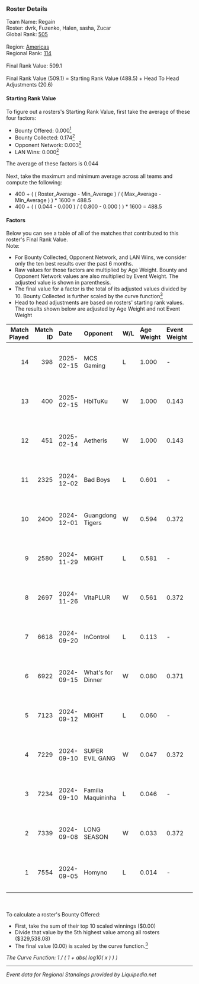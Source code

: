 ### Roster Details<br />
Team Name: Regain<br />
Roster: dvrk, Fuzenko, Halen, sasha, Zucar<br />
Global Rank: [505](../standings_global.md)<br />
<br />
Region: [Americas]( ../standings_americas.md)<br />
Regional Rank: [114]( ../standings_americas.md)<br />
<br />
Final Rank Value:  509.1<br />
<br />
Final Rank Value (509.1) = Starting Rank Value (488.5) + Head To Head Adjustments (20.6)<br />

#### Starting Rank Value<br />
To figure out a rosters's Starting Rank Value, first take the average of these four factors:<br />
- Bounty Offered: 0.000[<sup>1</sup>](#table2)
- Bounty Collected: 0.174[<sup>2</sup>](#table1)
- Opponent Network: 0.003[<sup>2</sup>](#table1)
- LAN Wins: 0.000[<sup>2</sup>](#table1)

The average of these factors is 0.044<br />
<br />
Next, take the maximum and minimum average across all teams and compute the following:<br />
- 400 + ( ( Roster_Average - Min_Average ) / ( Max_Average - Min_Average ) ) * 1600 = 488.5
- 400 + ( ( 0.044 - 0.000 ) / ( 0.800 - 0.000 ) ) * 1600 = 488.5


#### Factors<br />
Below you can see a table of all of the matches that contributed to this roster's Final Rank Value.<br />
Note:<br />

- For Bounty Collected, Opponent Network, and LAN Wins, we consider only the ten best results over the past 6 months.
- Raw values for those factors are multiplied by Age Weight. Bounty and Opponent Network values are also multiplied by Event Weight. The adjusted value is shown in parenthesis.
- The final value for a factor is the total of its adjusted values divided by 10. Bounty Collected is further scaled by the curve function[<sup>3</sup>](#curveFunction)
- Head to head adjustments are based on rosters' starting rank values. The results shown below are adjusted by Age Weight and not Event Weight
<span id="table1"></span><br />


| Match Played | Match ID | Date       | Opponent           | W/L | Age Weight | Event Weight | Bounty Collected | Opponent Network | LAN Wins  | H2H Adj. | Roster                                |
| -: | -: | :- | :- | :- | :- | :- | :- | :- | :- | -: | :- |
|           14 |      398 | 2025-02-15 | MCS Gaming         | L   | 1.000      | -            | -                | -                | -         |    -9.27 | dvrk, Fuzenko, Halen, sasha, Zucar    |
|           13 |      400 | 2025-02-15 | HbITuKu            | W   | 1.000      | 0.143        | 0.000 (0.000)    | 0.047 (0.007)    | 0 (0.000) |    11.33 | dvrk, Fuzenko, Halen, sasha, Zucar    |
|           12 |      451 | 2025-02-14 | Aetheris           | W   | 1.000      | 0.143        | 0.000 (0.000)    | 0.141 (0.020)    | 0 (0.000) |    10.94 | dvrk, Fuzenko, Halen, sasha, Zucar    |
|           11 |     2325 | 2024-12-02 | Bad Boys           | L   | 0.601      | -            | -                | -                | -         |    -5.71 | dvrk, emothug, Halen, sasha, Zucar    |
|           10 |     2400 | 2024-12-01 | Guangdong Tigers   | W   | 0.594      | 0.372        | 0.000 (0.000)    | 0.000 (0.000)    | 0 (0.000) |     6.76 | dvrk, emothug, Halen, sasha, Zucar    |
|            9 |     2580 | 2024-11-29 | MIGHT              | L   | 0.581      | -            | -                | -                | -         |    -2.94 | dvrk, emothug, Halen, sasha, Zucar    |
|            8 |     2697 | 2024-11-26 | VitaPLUR           | W   | 0.561      | 0.372        | 0.000 (0.000)    | 0.005 (0.001)    | 0 (0.000) |     8.91 | dvrk, emothug, Halen, sasha, Zucar    |
|            7 |     6618 | 2024-09-20 | InControl          | L   | 0.113      | -            | -                | -                | -         |    -1.12 | dvrk, hunger, Pose1doNN, sasha, Zucar |
|            6 |     6922 | 2024-09-15 | What's for Dinner  | W   | 0.080      | 0.371        | 0.000 (0.000)    | 0.000 (0.000)    | 0 (0.000) |     0.95 | dvrk, hunger, Pose1doNN, sasha, Zucar |
|            5 |     7123 | 2024-09-12 | MIGHT              | L   | 0.060      | -            | -                | -                | -         |    -0.28 | dvrk, hunger, Pose1doNN, sasha, Zucar |
|            4 |     7229 | 2024-09-10 | SUPER EVIL GANG    | W   | 0.047      | 0.372        | 0.009 (0.000)    | 0.352 (0.006)    | 0 (0.000) |     1.12 | dvrk, hunger, Pose1doNN, sasha, Zucar |
|            3 |     7234 | 2024-09-10 | Familia Maquininha | L   | 0.046      | -            | -                | -                | -         |    -0.38 | dvrk, hunger, Pose1doNN, sasha, Zucar |
|            2 |     7339 | 2024-09-08 | LONG SEASON        | W   | 0.033      | 0.372        | 0.000 (0.000)    | 0.000 (0.000)    | 0 (0.000) |     0.40 | dvrk, hunger, Pose1doNN, sasha, Zucar |
|            1 |     7554 | 2024-09-05 | Homyno             | L   | 0.014      | -            | -                | -                | -         |    -0.10 | dvrk, hunger, Pose1doNN, sasha, Zucar |

<br />
<span id="table2"></span><br />
To calculate a roster's Bounty Offered:<br />

- First, take the sum of their top 10 scaled winnings ($0.00)
- Divide that value by the 5th highest value among all rosters ($329,538.08)
- The final value (0.00) is scaled by the curve function.[<sup>3</sup>](#curveFunction)

<span id="curveFunction"></span>_The Curve Function: 1 / ( 1 + abs( log10( x ) ) )_<br />

---
_Event data for Regional Standings provided by Liquipedia.net_<br />
